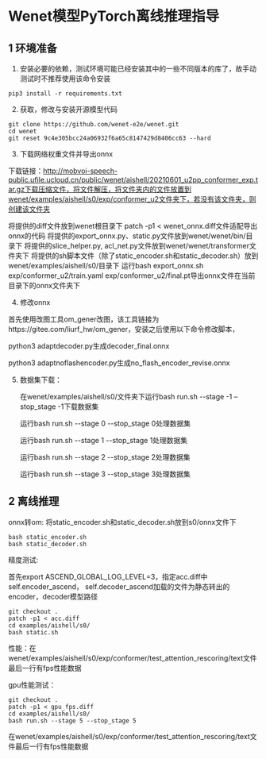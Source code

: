 # Wenet模型PyTorch离线推理指导

## 1 环境准备 

1. 安装必要的依赖，测试环境可能已经安装其中的一些不同版本的库了，故手动测试时不推荐使用该命令安装  

```
pip3 install -r requirements.txt  
```

2. 获取，修改与安装开源模型代码  

```
git clone https://github.com/wenet-e2e/wenet.git
cd wenet
git reset 9c4e305bcc24a06932f6a65c8147429d8406cc63 --hard
```

3. 下载网络权重文件并导出onnx

下载链接：http://mobvoi-speech-public.ufile.ucloud.cn/public/wenet/aishell/20210601_u2pp_conformer_exp.tar.gz下载压缩文件，将文件解压，将文件夹内的文件放置到wenet/examples/aishell/s0/exp/conformer_u2文件夹下，若没有该文件夹，则创建该文件夹

将提供的diff文件放到wenet根目录下
patch -p1 < wenet_onnx.diff文件适配导出onnx的代码
将提供的export_onnx.py、static.py文件放到wenet/wenet/bin/目录下
将提供的slice_helper.py, acl_net.py文件放到wenet/wenet/transformer文件夹下
将提供的sh脚本文件（除了static_encoder.sh和static_decoder.sh）放到wenet/examples/aishell/s0/目录下
运行bash export_onnx.sh exp/conformer_u2/train.yaml exp/conformer_u2/final.pt导出onnx文件在当前目录下的onnx文件夹下

4.  修改onnx

首先使用改图工具om_gener改图，该工具链接为https://gitee.com/liurf_hw/om_gener，安装之后使用以下命令修改脚本，

python3 adaptdecoder.py生成decoder_final.onnx

python3 adaptnoflashencoder.py生成no_flash_encoder_revise.onnx

5. 数据集下载：

   在wenet/examples/aishell/s0/文件夹下运行bash run.sh --stage -1 –stop_stage -1下载数据集

   运行bash run.sh --stage 0 --stop_stage 0处理数据集

   运行bash run.sh --stage 1 --stop_stage 1处理数据集

   运行bash run.sh --stage 2 --stop_stage 2处理数据集

   运行bash run.sh --stage 3 --stop_stage 3处理数据集

## 2 离线推理 

onnx转om:
将static_encoder.sh和static_decoder.sh放到s0/onnx文件下

```
bash static_encoder.sh
bash static_decoder.sh
```

精度测试:

首先export ASCEND_GLOBAL_LOG_LEVEL=3，指定acc.diff中self.encoder_ascend， self.decoder_ascend加载的文件为静态转出的encoder，decoder模型路径

```
git checkout .
patch -p1 < acc.diff
cd examples/aishell/s0/
bash static.sh
```

性能：在wenet/examples/aishell/s0/exp/conformer/test_attention_rescoring/text文件最后一行有fps性能数据


gpu性能测试：
```
git checkout .
patch -p1 < gpu_fps.diff
cd examples/aishell/s0/
bash run.sh --stage 5 --stop_stage 5
```
在wenet/examples/aishell/s0/exp/conformer/test_attention_rescoring/text文件最后一行有fps性能数据